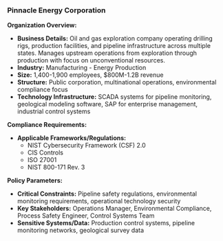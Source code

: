 ### Pinnacle Energy Corporation

**Organization Overview:**
* **Business Details:** Oil and gas exploration company operating drilling rigs, production facilities, and pipeline infrastructure across multiple states. Manages upstream operations from exploration through production with focus on unconventional resources.
* **Industry:** Manufacturing - Energy Production
* **Size:** 1,400-1,900 employees, $800M-1.2B revenue
* **Structure:** Public corporation, multinational operations, environmental compliance focus
* **Technology Infrastructure:** SCADA systems for pipeline monitoring, geological modeling software, SAP for enterprise management, industrial control systems

**Compliance Requirements:**
* **Applicable Frameworks/Regulations:**
    * NIST Cybersecurity Framework (CSF) 2.0
    * CIS Controls
    * ISO 27001
    * NIST 800-171 Rev. 3

**Policy Parameters:**
* **Critical Constraints:** Pipeline safety regulations, environmental monitoring requirements, operational technology security
* **Key Stakeholders:** Operations Manager, Environmental Compliance, Process Safety Engineer, Control Systems Team
* **Sensitive Systems/Data:** Production control systems, pipeline monitoring networks, geological survey data